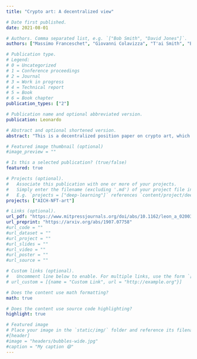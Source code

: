 ```yaml
---
title: "Crypto art: A decentralized view"

# Date first published.
date: 2021-08-01

# Authors. Comma separated list, e.g. `["Bob Smith", "David Jones"]`.
authors: ["Massimo Franceschet", "Giovanni Colavizza", "T'ai Smith", "Blake Finucane", "Martin Lukas Ostachowski", "Sergio Scalet", "Jonathan Perkins", "James Morgan", "Sebastian Hernandez"]

# Publication type.
# Legend:
# 0 = Uncategorized
# 1 = Conference proceedings
# 2 = Journal
# 3 = Work in progress
# 4 = Technical report
# 5 = Book
# 6 = Book chapter
publication_types: ["2"]

# Publication name and optional abbreviated version.
publication: Leonardo

# Abstract and optional shortened version.
abstract: "This is a decentralized position paper on crypto art, which includes viewpoints from different actors of the system: artists, collectors, galleries, art scholars, data scientists. The writing process went as follows: a general definition of the topic was put forward by two of the authors (Franceschet and Colavizza), and used as reference to ask to a set of diverse authors to contribute with their viewpoints asynchronously and independently. No guidelines were offered before the first draft, if not to reach a minimum of words to justify a separate section/contribution. Afterwards, all authors read and commented on each other's work and minimal editing was done. Every author was asked to suggest open questions and future perspectives on the topic of crypto art from their vantage point, while keeping full control of their own sections at all times. While this process does not necessarily guarantee the uniformity expected from, say, a research article, it allows for multiple voices to emerge and provide for a contribution on a common topic. The ending section offers an attempt to pull all these threads together into a perspective on the future of crypto art."

# Featured image thumbnail (optional)
#image_preview = ""

# Is this a selected publication? (true/false)
featured: true

# Projects (optional).
#   Associate this publication with one or more of your projects.
#   Simply enter the filename (excluding '.md') of your project file in `content/project/`.
#   E.g. `projects = ["deep-learning"]` references `content/project/deep-learning.md`.
projects: ["AICH-NFT-art"]

# Links (optional).
url_pdf: "https://www.mitpressjournals.org/doi/abs/10.1162/leon_a_02003"
url_preprint: "https://arxiv.org/abs/1907.07758"
#url_code = ""
#url_dataset = ""
#url_project = ""
#url_slides = ""
#url_video = ""
#url_poster = ""
#url_source = ""

# Custom links (optional).
#   Uncomment line below to enable. For multiple links, use the form `[{...}, {...}, {...}]`.
# url_custom = [{name = "Custom Link", url = "http://example.org"}]

# Does the content use math formatting?
math: true

# Does the content use source code highlighting?
highlight: true

# Featured image
# Place your image in the `static/img/` folder and reference its filename below, e.g. `image = "example.jpg"`.
#[header]
#image = "headers/bubbles-wide.jpg"
#caption = "My caption 😄"
---
```

